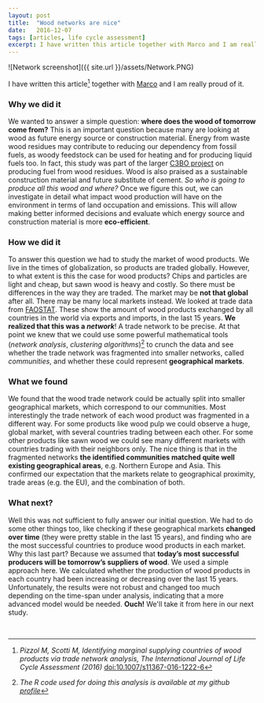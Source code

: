 ```yaml
---
layout: post
title:  "Wood networks are nice"
date:   2016-12-07
tags: [articles, life cycle assessment]
excerpt: I have written this article together with Marco and I am really proud of it.
---
```

![Network screenshot]({{ site.url }}/assets/Network.PNG)

I have written this article[^1] together with [Marco][1] and I am really proud of it.

### Why we did it
We wanted to answer a simple question: **where does the wood of tomorrow come from?** This is an important question because many are looking at wood as future energy source or construction material. Energy from waste wood residues may contribute to reducing our dependency from fossil fuels, as woody feedstock can be used for heating and for producing liquid fuels too. In fact, this study was part of the larger [C3BO project][3] on producing fuel from wood residues. Wood is also praised as a sustainable construction material and future substitute of cement. _So who is going to produce all this wood and where?_ Once we figure this out, we can investigate in detail what impact wood production will have on the environment in terms of land occupation and emissions. This will allow making better informed decisions and evaluate which energy source and construction material is more **eco-efficient**.

### How we did it
To answer this question we had to study the market of wood products. We live in the times of globalization, so products are traded globally. However, to what extent is this the case for wood products? Chips and particles are light and cheap, but sawn wood is heavy and costly. So there must be differences in the way they are traded. The market may be **not that global** after all. There may be many local markets instead. We looked at trade data from [FAOSTAT][2]. These show the amount of wood products exchanged by all countries in the world via exports and imports, in the last 15 years. **We realized that this was a _network_**! A trade network to be precise. At that point we knew that we could use some powerful mathematical tools (_network analysis_, _clustering algorithms_)[^2] to crunch the data and see whether the trade network was fragmented into smaller networks, called _communities_, and whether these could represent **geographical markets**.

### What we found
We found that the wood trade network could be actually split into smaller geographical markets, which correspond to our communities. Most interestingly the trade network of each wood product was fragmented in a different way. For some products like wood pulp we could observe a huge, global market, with several countries trading between each other. For some other products like sawn wood we could see many different markets with countries trading with their neighbors only. The nice thing is that in the fragmented networks **the identified communities matched quite well existing geographical areas**, e.g. Northern Europe and Asia. This confirmed our expectation that the markets relate to geographical proximity, trade areas (e.g. the EU), and the combination of both.

### What next?
Well this was not sufficient to fully answer our initial question. We had to do some other things too, like checking if these geographical markets **changed over time** (they were pretty stable in the last 15 years), and finding who are the most successful countries to produce wood products in each market. Why this last part? Because we assumed that **today’s most successful producers will be tomorrow’s suppliers of wood**. We used a simple approach here. We calculated whether the production of wood products in each country had been increasing or decreasing over the last 15  years. Unfortunately, the results were not robust and changed too much depending on the time-span under analysis, indicating that a more advanced model would be needed. **Ouch!** We'll take it from here in our next study.

&nbsp;





[^1]:  _Pizzol M, Scotti M, Identifying marginal supplying countries of wood products via trade network analysis, The International Journal of Life Cycle Assessment (2016)_ [doi:10.1007/s11367-016-1222-6](http://link.springer.com/article/10.1007/s11367-016-1222-6)
[^2]: _The R code used for doing this analysis is available at my github [profile](https://github.com/massimopizzol/Wood_trade_network_analysis)_

[1]: http://www.geomar.de/en/mitarbeiter/fb3/eoe/eoe-n/mscotti/
[2]: http://faostat.fao.org/
[3]: http://www.et.aau.dk/research-programmes/biomass/activities/c3bo/
